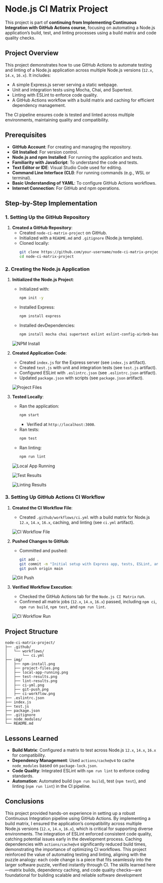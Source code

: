 # Node.js CI Matrix Project

This project is part of **continuing from  Implementing Continuous Integration with GitHub Actions course**, focusing on automating a Node.js application’s build, test, and linting processes using a build matrix and code quality checks. 

## Project Overview

This project demonstrates how to use GitHub Actions to automate testing and linting of a Node.js application across multiple Node.js versions (`12.x`, `14.x`, `16.x`). It includes:

- A simple Express.js server serving a static webpage.
- Unit and integration tests using Mocha, Chai, and Supertest.
- Linting with ESLint to enforce code quality.
- A GitHub Actions workflow with a build matrix and caching for efficient dependency management.

The CI pipeline ensures code is tested and linted across multiple environments, maintaining quality and compatibility.

## Prerequisites

- **GitHub Account**: For creating and managing the repository.
- **Git Installed**: For version control.
- **Node.js and npm Installed**: For running the application and tests.
- **Familiarity with JavaScript**: To understand the code and tests.
- **Text Editor or IDE**: Visual Studio Code used for editing.
- **Command Line Interface (CLI)**: For running commands (e.g., WSL or terminal).
- **Basic Understanding of YAML**: To configure GitHub Actions workflows.
- **Internet Connection**: For GitHub and npm operations.

## Step-by-Step Implementation

### 1. Setting Up the GitHub Repository

1. **Created a GitHub Repository**:
   - Created `node-ci-matrix-project` on GitHub.
   - Initialized with a `README.md` and `.gitignore` (Node.js template).
   - Cloned locally:
     ```bash
     git clone https://github.com/your-username/node-ci-matrix-project.git
     cd node-ci-matrix-project
     ```

### 2. Creating the Node.js Application

1. **Initialized the Node.js Project**:
   - Initialized with:
     ```bash
     npm init -y
     ```
   - Installed Express:
     ```bash
     npm install express
     ```
   - Installed devDependencies:
     ```bash
     npm install mocha chai supertest eslint eslint-config-airbnb-base eslint-plugin-import eslint-plugin-mocha eslint-plugin-chai-expect --save-dev
     ```

   ![NPM Install](img/npm-install.png)

2. **Created Application Code**:
   - Created `index.js` for the Express server (see `index.js` artifact).
   - Created `test.js` with unit and integration tests (see `test.js` artifact).
   - Configured ESLint with `.eslintrc.json` (see `.eslintrc.json` artifact).
   - Updated `package.json` with scripts (see `package.json` artifact).

    ![Project Files](img/project-files.png)

3. **Tested Locally**:
   - Ran the application:
     ```bash
     npm start
     ```
     - Verified at `http://localhost:3000`.
   - Ran tests:
     ```bash
     npm test
     ```
   - Ran linting:
     ```bash
     npm run lint
     ```

   ![Local App Running](img/local-app-running.png)

   ![Test Results](img/test-results.png)

   ![Linting Results](img/lint-results.png)

### 3. Setting Up GitHub Actions CI Workflow

1. **Created the CI Workflow File**:
   - Created `.github/workflows/ci.yml` with a build matrix for Node.js `12.x`, `14.x`, `16.x`, caching, and linting (see `ci.yml` artifact).

   ![CI Workflow File](img/ci-yml.png)

2. **Pushed Changes to GitHub**:
   - Committed and pushed:
     ```bash
     git add .
     git commit -m "Initial setup with Express app, tests, ESLint, and GitHub Actions CI with matrix"
     git push origin main
     ```

   ![Git Push](img/git-push.png)

3. **Verified Workflow Execution**:
   - Checked the GitHub Actions tab for the `Node.js CI Matrix` run.
   - Confirmed all matrix jobs (`12.x`, `14.x`, `16.x`) passed, including `npm ci`, `npm run build`, `npm test`, and `npm run lint`.

   ![CI Workflow Run](img/ci-workflow.png)

## Project Structure

```
node-ci-matrix-project/
├── .github/
│   └── workflows/
│       └── ci.yml
├── img/
│   ├── npm-install.png
│   ├── project-files.png
│   ├── local-app-running.png
│   ├── test-results.png
│   ├── lint-results.png
│   ├── ci-yml.png
│   ├── git-push.png
│   ├── ci-workflow.png
├── .eslintrc.json
├── index.js
├── test.js
├── package.json
├── .gitignore
├── node_modules/
└── README.md
```

## Lessons Learned

- **Build Matrix**: Configured a matrix to test across Node.js `12.x`, `14.x`, `16.x` for compatibility.
- **Dependency Management**: Used `actions/cache@v4` to cache `node_modules` based on `package-lock.json`.
- **Code Quality**: Integrated ESLint with `npm run lint` to enforce coding standards.
- **Automation**: Automated build (`npm run build`), test (`npm test`), and linting (`npm run lint`) in the CI pipeline.

## Conclusions

This project provided hands-on experience in setting up a robust Continuous Integration pipeline using GitHub Actions. By implementing a build matrix, I ensured the application’s compatibility across multiple Node.js versions (`12.x`, `14.x`, `16.x`), which is critical for supporting diverse environments. The integration of ESLint enforced consistent code quality, catching potential issues early in the development process. Caching dependencies with `actions/cache@v4` significantly reduced build times, demonstrating the importance of optimizing CI workflows. This project reinforced the value of automating testing and linting, aligning with the puzzle analogy: each code change is a piece that fits seamlessly into the larger software puzzle, verified instantly through CI. The skills learned here—matrix builds, dependency caching, and code quality checks—are foundational for building scalable and reliable software development 